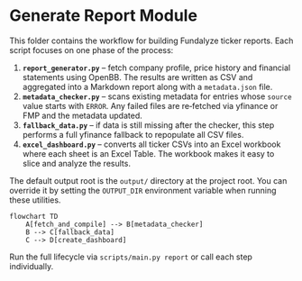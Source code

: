 # Generate Report Module

This folder contains the workflow for building Fundalyze ticker reports. Each script focuses on one phase of the process:

1. **`report_generator.py`** – fetch company profile, price history and financial statements using OpenBB. The results are written as CSV and aggregated into a Markdown report along with a `metadata.json` file.
2. **`metadata_checker.py`** – scans existing metadata for entries whose `source` value starts with `ERROR`. Any failed files are re‑fetched via yfinance or FMP and the metadata updated.
3. **`fallback_data.py`** – if data is still missing after the checker, this step performs a full yfinance fallback to repopulate all CSV files.
4. **`excel_dashboard.py`** – converts all ticker CSVs into an Excel workbook where each sheet is an Excel Table. The workbook makes it easy to slice and analyze the results.

The default output root is the `output/` directory at the project root. You can override it by setting the `OUTPUT_DIR` environment variable when running these utilities.

```mermaid
flowchart TD
    A[fetch_and_compile] --> B[metadata_checker]
    B --> C[fallback_data]
    C --> D[create_dashboard]
```

Run the full lifecycle via `scripts/main.py report` or call each step individually.
